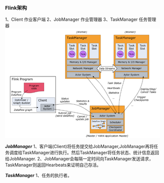 ### Flink架构
1、Client 作业客户端
2、JobManager 作业管理器
3、TaskManager 任务管理器
![alt text](image.png)

***JobManager***
1、客户端(Client)将任务提交给JobManager,JobManager再将任务调度给TaskManager进行执行。然后TaskManager将任务状态、统计信息返回给JobManager.
2、JobManager会每隔一定时间向TaskManager发送请求，TaskManager则返回Hearbeats来证明自己存活。

***TaskManager*** 
1、任务的执行者。